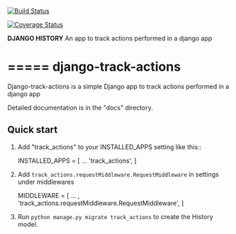 [![Build Status](https://travis-ci.org/kenneth051/django-track-actions.svg?branch=develop)](https://travis-ci.org/kenneth051/django-track-actions)

[![Coverage Status](https://coveralls.io/repos/github/kenneth051/django-track-actions/badge.svg?branch=develop)](https://coveralls.io/github/kenneth051/django-track-actions?branch=develop)


**DJANGO HISTORY**
An app to track actions performed in a django app

=====
django-track-actions
=====

Django-track-actions is a simple Django app to track actions performed in a django app

Detailed documentation is in the "docs" directory.

Quick start
-----------

1. Add "track_actions" to your INSTALLED_APPS setting like this::

    INSTALLED_APPS = [
        ...
        'track_actions',
    ]

2. Add `track_actions.requestMiddleware.RequestMiddleware` in settings under middlewares

    MIDDLEWARE = [
        ... ,
        'track_actions.requestMiddleware.RequestMiddleware',
    ]


3. Run `python manage.py migrate track_actions` to create the History model.
